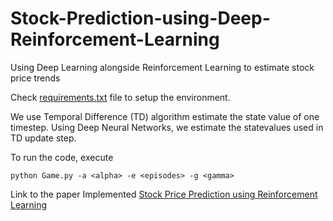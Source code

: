 # Stock-Prediction-using-Deep-Reinforcement-Learning
Using Deep Learning alongside Reinforcement Learning to estimate stock price trends

Check [requirements.txt](requirements.txt) file to setup the environment.

We use Temporal Difference (TD) algorithm estimate the state value of one timestep. Using Deep Neural Networks,
we estimate the statevalues used in TD update step.

To run the code, execute
```
python Game.py -a <alpha> -e <episodes> -g <gamma>
```

Link to the paper Implemented [Stock Price Prediction using Reinforcement Learning](https://ieeexplore.ieee.org/document/931880)
